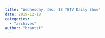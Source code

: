 ```yaml
---
title: "Wednesday, Dec. 18 TBTV Daily Show"
date: 2019-12-18
categories: 
  - "archives"
author: "brantzt"
---
```



